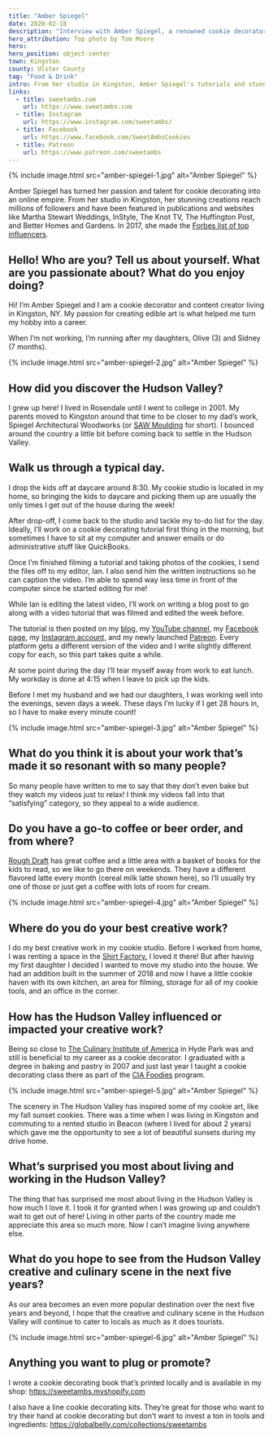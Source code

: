 ```yaml
---
title: "Amber Spiegel"
date: 2020-02-18
description: "Interview with Amber Spiegel, a renowned cookie decorator and content creator based in the Hudson Valley."
hero_attribution: Top photo by Tom Moore
hero:
hero_position: object-center
town: Kingston
county: Ulster County
tag: "Food & Drink"
intro: From her studio in Kingston, Amber Spiegel's tutorials and stunning creations reach millions of followers.
links:
  - title: sweetambs.com
    url: https://www.sweetambs.com
  - title: Instagram
    url: https://www.instagram.com/sweetambs/
  - title: Facebook
    url: https://www.facebook.com/SweetAmbsCookies
  - title: Patreon
    url: https://www.patreon.com/sweetambs
---
```


{% include image.html src="amber-spiegel-1.jpg" alt="Amber Spiegel" %}

Amber Spiegel has turned her passion and talent for cookie decorating into an online empire. From her studio in Kingston, her stunning creations reach millions of followers and have been featured in publications and websites like Martha Stewart Weddings, InStyle, The Knot TV, The Huffington Post, and Better Homes and Gardens. In 2017, she made the [Forbes list of top influencers](https://www.forbes.com/profile/amber-spiegel/#1c0af9ec4125).

## Hello! Who are you? Tell us about yourself. What are you passionate about? What do you enjoy doing?

Hi! I’m Amber Spiegel and I am a cookie decorator and content creator living in Kingston, NY. My passion for creating edible art is what helped me turn my hobby into a career.

When I’m not working, I’m running after my daughters, Olive (3) and Sidney (7 months).

{% include image.html src="amber-spiegel-2.jpg" alt="Amber Spiegel" %}

## How did you discover the Hudson Valley?

I grew up here! I lived in Rosendale until I went to college in 2001. My parents moved to Kingston around that time to be closer to my dad’s work, Spiegel Architectural Woodworks (or [SAW Moulding](https://www.sawmoulding.com) for short). I bounced around the country a little bit before coming back to settle in the Hudson Valley.

## Walk us through a typical day.

I drop the kids off at daycare around 8:30. My cookie studio is located in my home, so bringing the kids to daycare and picking them up are usually the only times I get out of the house during the week!

After drop-off, I come back to the studio and tackle my to-do list for the day. Ideally, I’ll work on a cookie decorating tutorial first thing in the morning, but sometimes I have to sit at my computer and answer emails or do administrative stuff like QuickBooks.

Once I’m finished filming a tutorial and taking photos of the cookies, I send the files off to my editor, Ian. I also send him the written instructions so he can caption the video. I’m able to spend way less time in front of the computer since he started editing for me!

While Ian is editing the latest video, I’ll work on writing a blog post to go along with a video tutorial that was filmed and edited the week before.

The tutorial is then posted on my [blog](https://www.sweetambs.com), my [YouTube channel,](https://www.youtube.com/user/SweetAmbsCookies) my [Facebook page,](https://www.facebook.com/SweetAmbsCookies) my [Instagram account,](https://www.instagram.com/sweetambs/) and my newly launched [Patreon](https://www.patreon.com/sweetambs). Every platform gets a different version of the video and I write slightly different copy for each, so this part takes quite a while.

At some point during the day I’ll tear myself away from work to eat lunch. My workday is done at 4:15 when I leave to pick up the kids.

Before I met my husband and we had our daughters, I was working well into the evenings, seven days a week. These days I’m lucky if I get 28 hours in, so I have to make every minute count!

{% include image.html src="amber-spiegel-3.jpg" alt="Amber Spiegel" %}

## What do you think it is about your work that’s made it so resonant with so many people?

So many people have written to me to say that they don’t even bake but they watch my videos just to relax! I think my videos fall into that “satisfying” category, so they appeal to a wide audience.

## Do you have a go-to coffee or beer order, and from where?

[Rough Draft](https://www.roughdraftny.com/) has great coffee and a little area with a basket of books for the kids to read, so we like to go there on weekends. They have a different flavored latte every month (cereal milk latte shown here), so I’ll usually try one of those or just get a coffee with lots of room for cream.

{% include image.html src="amber-spiegel-4.jpg" alt="Amber Spiegel" %}

## Where do you do your best creative work?

I do my best creative work in my cookie studio. Before I worked from home, I was renting a space in the [Shirt Factory.](http://artistworkspace.com/) I loved it there! But after having my first daughter I decided I wanted to move my studio into the house. We had an addition built in the summer of 2018 and now I have a little cookie haven with its own kitchen, an area for filming, storage for all of my cookie tools, and an office in the corner.

## How has the Hudson Valley influenced or impacted your creative work?

Being so close to [The Culinary Institute of America](https://www.ciachef.edu/) in Hyde Park was and still is beneficial to my career as a cookie decorator. I graduated with a degree in baking and pastry in 2007 and just last year I taught a cookie decorating class there as part of the [CIA Foodies](https://www.ciafoodies.com/) program.

{% include image.html src="amber-spiegel-5.jpg" alt="Amber Spiegel" %}

The scenery in The Hudson Valley has inspired some of my cookie art, like my fall sunset cookies. There was a time when I was living in Kingston and commuting to a rented studio in Beacon (where I lived for about 2 years) which gave me the opportunity to see a lot of beautiful sunsets during my drive home.

## What’s surprised you most about living and working in the Hudson Valley?

The thing that has surprised me most about living in the Hudson Valley is how much I love it. I took it for granted when I was growing up and couldn’t wait to get out of here! Living in other parts of the country made me appreciate this area so much more. Now I can’t imagine living anywhere else.

## What do you hope to see from the Hudson Valley creative and culinary scene in the next five years?

As our area becomes an even more popular destination over the next five years and beyond, I hope that the creative and culinary scene in the Hudson Valley will continue to cater to locals as much as it does tourists.

{% include image.html src="amber-spiegel-6.jpg" alt="Amber Spiegel" %}

## Anything you want to plug or promote?

I wrote a cookie decorating book that’s printed locally and is available in my shop: <https://sweetambs.myshopify.com>

I also have a line cookie decorating kits. They’re great for those who want to try their hand at cookie decorating but don’t want to invest a ton in tools and ingredients: <https://globalbelly.com/collections/sweetambs>
